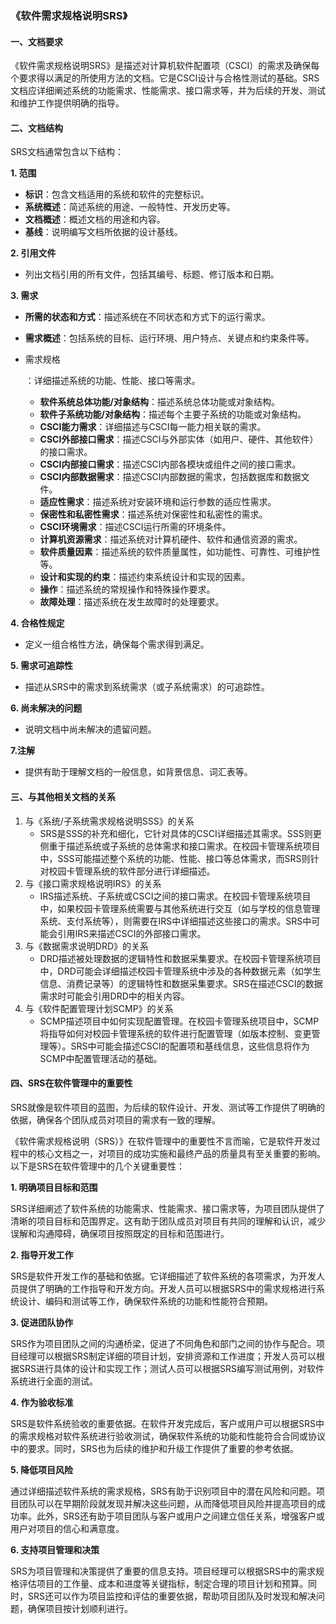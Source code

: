 <!-- create by cy -->

### 《软件需求规格说明SRS》

#### 一、文档要求

《软件需求规格说明SRS》是描述对计算机软件配置项（CSCI）的需求及确保每个要求得以满足的所使用方法的文档。它是CSCI设计与合格性测试的基础。SRS文档应详细阐述系统的功能需求、性能需求、接口需求等，并为后续的开发、测试和维护工作提供明确的指导。

#### 二、文档结构

SRS文档通常包含以下结构：

**1. 范围**

   - **标识**：包含文档适用的系统和软件的完整标识。
   - **系统概述**：简述系统的用途、一般特性、开发历史等。
   - **文档概述**：概述文档的用途和内容。
   - **基线**：说明编写文档所依据的设计基线。

**2. 引用文件**

   - 列出文档引用的所有文件，包括其编号、标题、修订版本和日期。

**3. 需求**

   - **所需的状态和方式**：描述系统在不同状态和方式下的运行需求。

   - **需求概述**：包括系统的目标、运行环境、用户特点、关键点和约束条件等。

   - 需求规格

     ：详细描述系统的功能、性能、接口等需求。

     - **软件系统总体功能/对象结构**：描述系统总体功能或对象结构。
     - **软件子系统功能/对象结构**：描述每个主要子系统的功能或对象结构。
     - **CSCI能力需求**：详细描述与CSCI每一能力相关联的需求。
     - **CSCI外部接口需求**：描述CSCI与外部实体（如用户、硬件、其他软件）的接口需求。
     - **CSCI内部接口需求**：描述CSCI内部各模块或组件之间的接口需求。
     - **CSCI内部数据需求**：描述CSCI内部数据的需求，包括数据库和数据文件。
     - **适应性需求**：描述系统对安装环境和运行参数的适应性需求。
     - **保密性和私密性需求**：描述系统对保密性和私密性的需求。
     - **CSCI环境需求**：描述CSCI运行所需的环境条件。
     - **计算机资源需求**：描述系统对计算机硬件、软件和通信资源的需求。
     - **软件质量因素**：描述系统的软件质量属性，如功能性、可靠性、可维护性等。
     - **设计和实现的约束**：描述约束系统设计和实现的因素。
     - **操作**：描述系统的常规操作和特殊操作要求。
     - **故障处理**：描述系统在发生故障时的处理要求。

**4. 合格性规定**

   - 定义一组合格性方法，确保每个需求得到满足。

**5. 需求可追踪性**

   - 描述从SRS中的需求到系统需求（或子系统需求）的可追踪性。

**6. 尚未解决的问题**

   - 说明文档中尚未解决的遗留问题。

**7.注解**

   - 提供有助于理解文档的一般信息，如背景信息、词汇表等。

#### 三、与其他相关文档的关系

1. 与《系统/子系统需求规格说明SSS》的关系
   - SRS是SSS的补充和细化，它针对具体的CSCI详细描述其需求。SSS则更侧重于描述系统或子系统的总体需求和接口需求。在校园卡管理系统项目中，SSS可能描述整个系统的功能、性能、接口等总体需求，而SRS则针对校园卡管理系统的软件部分进行详细描述。
2. 与《接口需求规格说明IRS》的关系
   - IRS描述系统、子系统或CSCI之间的接口需求。在校园卡管理系统项目中，如果校园卡管理系统需要与其他系统进行交互（如与学校的信息管理系统、支付系统等），则需要在IRS中详细描述这些接口的需求。SRS中可能会引用IRS来描述CSCI的外部接口需求。
3. 与《数据需求说明DRD》的关系
   - DRD描述被处理数据的逻辑特性和数据采集要求。在校园卡管理系统项目中，DRD可能会详细描述校园卡管理系统中涉及的各种数据元素（如学生信息、消费记录等）的逻辑特性和数据采集要求。SRS在描述CSCI的数据需求时可能会引用DRD中的相关内容。
4. 与《软件配置管理计划SCMP》的关系
   - SCMP描述项目中如何实现配置管理。在校园卡管理系统项目中，SCMP将指导如何对校园卡管理系统的软件进行配置管理（如版本控制、变更管理等）。SRS中可能会描述CSCI的配置项和基线信息，这些信息将作为SCMP中配置管理活动的基础。

#### 四、SRS在软件管理中的重要性

SRS就像是软件项目的蓝图，为后续的软件设计、开发、测试等工作提供了明确的依据，确保各个团队成员对项目的需求有一致的理解。

《软件需求规格说明（SRS）》在软件管理中的重要性不言而喻，它是软件开发过程中的核心文档之一，对项目的成功实施和最终产品的质量具有至关重要的影响。以下是SRS在软件管理中的几个关键重要性：

**1. 明确项目目标和范围**

SRS详细阐述了软件系统的功能需求、性能需求、接口需求等，为项目团队提供了清晰的项目目标和范围界定。这有助于团队成员对项目有共同的理解和认识，减少误解和沟通障碍，确保项目按照既定的目标和范围进行。

**2. 指导开发工作**

SRS是软件开发工作的基础和依据。它详细描述了软件系统的各项需求，为开发人员提供了明确的工作指导和开发方向。开发人员可以根据SRS中的需求规格进行系统设计、编码和测试等工作，确保软件系统的功能和性能符合预期。

**3. 促进团队协作**

SRS作为项目团队之间的沟通桥梁，促进了不同角色和部门之间的协作与配合。项目经理可以根据SRS制定详细的项目计划，安排资源和工作进度；开发人员可以根据SRS进行具体的设计和实现工作；测试人员可以根据SRS编写测试用例，对软件系统进行全面的测试。

**4. 作为验收标准**

SRS是软件系统验收的重要依据。在软件开发完成后，客户或用户可以根据SRS中的需求规格对软件系统进行验收测试，确保软件系统的功能和性能符合合同或协议中的要求。同时，SRS也为后续的维护和升级工作提供了重要的参考依据。

**5. 降低项目风险**

通过详细描述软件系统的需求规格，SRS有助于识别项目中的潜在风险和问题。项目团队可以在早期阶段就发现并解决这些问题，从而降低项目风险并提高项目的成功率。此外，SRS还有助于项目团队与客户或用户之间建立信任关系，增强客户或用户对项目的信心和满意度。

**6. 支持项目管理和决策**

SRS为项目管理和决策提供了重要的信息支持。项目经理可以根据SRS中的需求规格评估项目的工作量、成本和进度等关键指标，制定合理的项目计划和预算。同时，SRS还可以作为项目监控和评估的重要依据，帮助项目团队及时发现和解决问题，确保项目按计划顺利进行。
